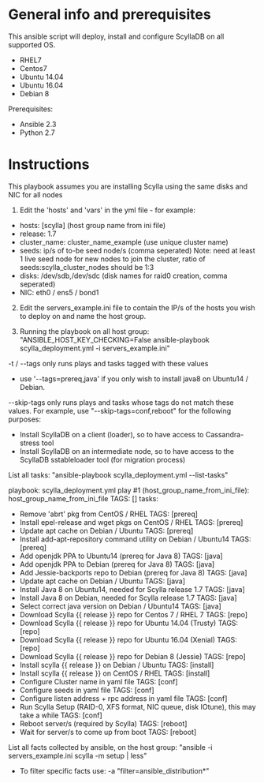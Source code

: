 General info and prerequisites
==============================

This ansible script will deploy, install and configure ScyllaDB on all supported OS.
- RHEL7
- Centos7
- Ubuntu 14.04
- Ubuntu 16.04
- Debian 8

Prerequisites:
- Ansible 2.3
- Python 2.7


Instructions
============

This playbook assumes you are installing Scylla using the same disks and NIC for all nodes


1. Edit the 'hosts' and 'vars' in the yml file - for example:
- hosts: [scylla] (host group name from ini file)
- release: 1.7
- cluster_name: cluster_name_example (use unique cluster name)
- seeds: ip/s of to-be seed node/s (comma seperated)
Note: need at least 1 live seed node for new nodes to join the cluster, ratio of seeds:scylla_cluster_nodes should be 1:3
- disks: /dev/sdb,/dev/sdc (disk names for raid0 creation, comma seperated)
- NIC: eth0 / ens5 / bond1


2. Edit the servers_example.ini file to contain the IP/s of the hosts you wish to deploy on and name the host group.


3. Running the playbook on all host group: "ANSIBLE_HOST_KEY_CHECKING=False ansible-playbook scylla_deployment.yml -i servers_example.ini"

-t / --tags only runs plays and tasks tagged with these values
- use  '--tags=prereq,java'  if you only wish to install java8 on Ubuntu14 / Debian.

--skip-tags only runs plays and tasks whose tags do not match these values. For example, use "--skip-tags=conf,reboot" for the following purposes:
- Install ScyllaDB on a client (loader), so to have access to Cassandra-stress tool
- Install ScyllaDB on an intermediate node, so to have access to the ScyllaDB sstableloader tool (for migration process)



List all tasks: "ansible-playbook scylla_deployment.yml --list-tasks"

playbook: scylla_deployment.yml
play #1 (host_group_name_from_ini_file): host_group_name_from_ini_file                        TAGS: []
tasks:
-    Remove 'abrt' pkg from CentOS / RHEL                                                      TAGS: [prereq]
-    Install epel-release and wget pkgs on CentOS / RHEL                                       TAGS: [prereq]
-    Update apt cache on Debian / Ubuntu                                                       TAGS: [prereq]
-    Install add-apt-repository command utility on Debian / Ubuntu14                           TAGS: [prereq]
-    Add openjdk PPA to Ubuntu14 (prereq for Java 8)                                           TAGS: [java]
-    Add openjdk PPA to Debian (prereq for Java 8)                                             TAGS: [java]
-    Add Jessie-backports repo to Debian (prereq for Java 8)                                   TAGS: [java]
-    Update apt cache on Debian / Ubuntu                                                       TAGS: [java]
-    Install Java 8 on Ubuntu14, needed for Scylla release 1.7                                 TAGS: [java]
-    Install Java 8 on Debian, needed for Scylla release 1.7                                   TAGS: [java]
-    Select correct java version on Debian / Ubuntu14                                          TAGS: [java]
-    Download Scylla {{ release }} repo for Centos 7 / RHEL 7                                  TAGS: [repo]
-    Download Scylla {{ release }} repo for Ubuntu 14.04 (Trusty)                              TAGS: [repo]
-    Download Scylla {{ release }} repo for Ubuntu 16.04 (Xenial)                              TAGS: [repo]
-    Download Scylla {{ release }} repo for Debian 8 (Jessie)                                  TAGS: [repo]
-    Install scylla {{ release }} on Debian / Ubuntu                                           TAGS: [install]
-    Install scylla {{ release }} on CentOS / RHEL                                             TAGS: [install]
-    Configure Cluster name in yaml file                                                       TAGS: [conf]
-    Configure seeds in yaml file                                                              TAGS: [conf]
-    Configure listen address + rpc address in yaml file                                       TAGS: [conf]
-    Run Scylla Setup (RAID-0, XFS format, NIC queue, disk IOtune), this may take a while      TAGS: [conf]
-    Reboot server/s (required by Scylla)                                                      TAGS: [reboot]
-    Wait for server/s to come up from boot                                                    TAGS: [reboot]



List all facts collected by ansible, on the host group: "ansible -i servers_example.ini scylla -m setup | less"
- To filter specific facts use: -a "filter=ansible_distribution*"

